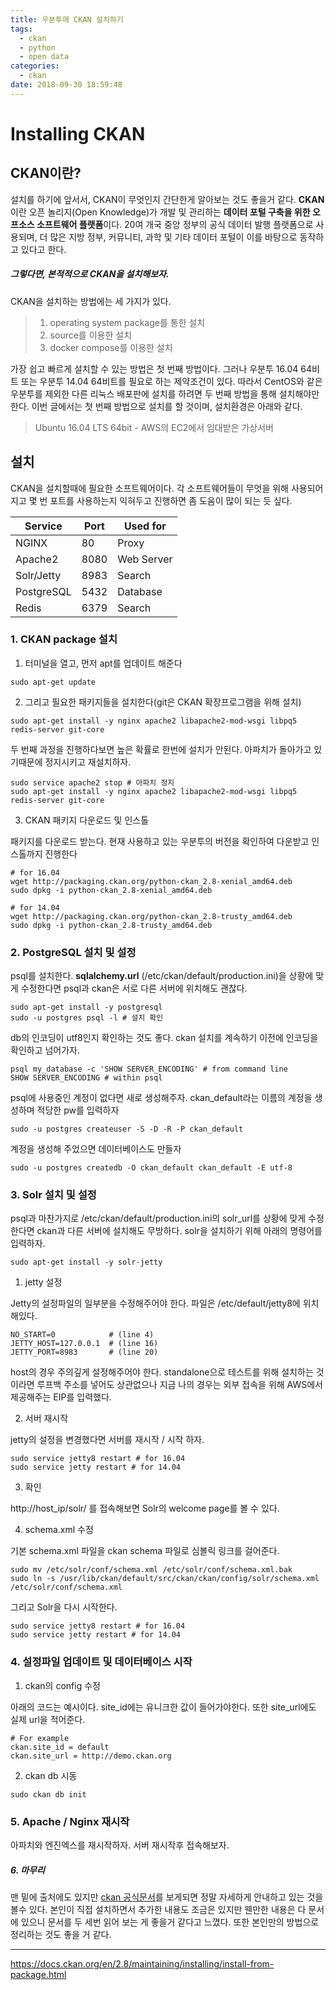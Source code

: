 ```yaml
---
title: 우분투에 CKAN 설치하기
tags:
  - ckan
  - python
  - open data
categories:
  - ckan
date: 2018-09-30 18:59:48
---
```


# Installing CKAN

## CKAN이란?

설치를 하기에 앞서서, CKAN이 무엇인지 간단한게 알아보는 것도 좋을거 같다. **CKAN**이란 오픈 놀리지(Open Knowledge)가 개발 및 관리하는 **데이터 포털 구축을 위한 오프소스 소프트웨어 플랫폼**이다. 20여 개국 중앙 정부의 공식 데이터 발행 플랫폼으로 사용되며, 더 많은 지방 정부, 커뮤니티, 과학 및 기타 데이터 포털이 이를 바탕으로 동작하고 있다고 한다.

##### 그렇다면, 본적적으로 CKAN을 설치해보자.

CKAN을 설치하는 방법에는 세 가지가 있다. 

> 1. operating system package를 통한 설치
> 2. source를 이용한 설치
> 3. docker compose를 이용한 설치

가장 쉽고 빠르게 설치할 수 있는 방법은 첫 번째 방법이다. 그러나 우분투 16.04 64비트 또는 우분투 14.04 64비트를 필요로 하는 제약조건이 있다. 따라서 CentOS와 같은 우분투를 제외한 다른 리눅스 배포판에 설치를 하려면 두 번째 방법을 통해 설치해야만 한다. 이번 글에서는 첫 번째 방법으로 설치를 할 것이며, 설치환경은 아래와 같다.

> Ubuntu 16.04 LTS 64bit - AWS의 EC2에서 임대받은 가상서버

## 설치

CKAN을 설치할때에 필요한 소프트웨어이다. 각 소프트웨어들이 무엇을 위해 사용되어지고 몇 번 포트를 사용하는지 익혀두고 진행하면 좀 도움이 많이 되는 듯 싶다.

| Service    | Port | Used for   |
| ---------- | ---- | ---------- |
| NGINX      | 80   | Proxy      |
| Apache2    | 8080 | Web Server |
| Solr/Jetty | 8983 | Search     |
| PostgreSQL | 5432 | Database   |
| Redis      | 6379 | Search     |



### 1. CKAN package 설치

1. 터미널을 열고, 먼저 apt를 업데이트 해준다

~~~shell
sudo apt-get update
~~~

2. 그리고 필요한 패키지들을 설치한다(git은 CKAN 확장프로그램을 위해 설치)

~~~shell
sudo apt-get install -y nginx apache2 libapache2-mod-wsgi libpq5 redis-server git-core
~~~

두 번째 과정을 진행하다보면 높은 확률로 한번에 설치가 안된다. 아파치가 돌아가고 있기때문에 정지시키고 재설치하자.

~~~shell
sudo service apache2 stop # 아파치 정지
sudo apt-get install -y nginx apache2 libapache2-mod-wsgi libpq5 redis-server git-core
~~~

3. CKAN 패키지 다운로드 및 인스톨

패키지를 다운로드 받는다. 현재 사용하고 있는 우분투의 버전을 확인하여 다운받고 인스톨까지 진행한다

~~~shell
# for 16.04
wget http://packaging.ckan.org/python-ckan_2.8-xenial_amd64.deb
sudo dpkg -i python-ckan_2.8-xenial_amd64.deb

# for 14.04
wget http://packaging.ckan.org/python-ckan_2.8-trusty_amd64.deb 
sudo dpkg -i python-ckan_2.8-trusty_amd64.deb
~~~



### 2. PostgreSQL 설치 및 설정

psql를 설치한다. **sqlalchemy.url** (/etc/ckan/default/production.ini)을 상황에 맞게 수정한다면 psql과 ckan은 서로 다른 서버에 위치해도 괜찮다.

~~~shell
sudo apt-get install -y postgresql
sudo -u postgres psql -l # 설치 확인
~~~

db의 인코딩이 utf8인지 확인하는 것도 좋다. ckan 설치를 계속하기 이전에 인코딩을 확인하고 넘어가자.

~~~shell
psql my_database -c 'SHOW SERVER_ENCODING' # from command line
SHOW SERVER_ENCODING # within psql
~~~

psql에 사용중인 계정이 없다면 새로 생성해주자. ckan_default라는 이름의 계정을 생성하며 적당한 pw를 입력하자

~~~shell
sudo -u postgres createuser -S -D -R -P ckan_default
~~~

계정을 생성해 주었으면 데이터베이스도 만들자

~~~shell
sudo -u postgres createdb -O ckan_default ckan_default -E utf-8
~~~



### 3. Solr 설치 및 설정

psql과 마찬가지로 /etc/ckan/default/production.ini의 solr_url를 상황에 맞게 수정한다면 ckan과 다른 서버에 설치해도 무방하다. solr을 설치하기 위해 아래의 명령어를 입력하자.

~~~shell
sudo apt-get install -y solr-jetty
~~~

1. jetty 설정

Jetty의 설정파일의 일부분을 수정해주어야 한다. 파일은 /etc/default/jetty8에 위치해있다.

~~~shell
NO_START=0            # (line 4)
JETTY_HOST=127.0.0.1  # (line 16)
JETTY_PORT=8983       # (line 20)
~~~

host의 경우 주의깊게 설정해주어야 한다. standalone으로 테스트를 위해 설치하는 것이라면 루프백 주소를 넣어도 상관없으나 지금 나의 경우는 외부 접속을 위해 AWS에서 제공해주는 EIP를 입력했다.

2. 서버 재시작

jetty의 설정을 변경했다면 서버를 재시작 / 시작 하자.

~~~shell
sudo service jetty8 restart # for 16.04
sudo service jetty restart # for 14.04
~~~

3. 확인

http://host_ip/solr/ 를 접속해보면 Solr의 welcome page를 볼 수 있다.

4. schema.xml 수정

기본 schema.xml 파일을 ckan schema 파일로 심볼릭 링크를 걸어준다.

~~~shell
sudo mv /etc/solr/conf/schema.xml /etc/solr/conf/schema.xml.bak
sudo ln -s /usr/lib/ckan/default/src/ckan/ckan/config/solr/schema.xml /etc/solr/conf/schema.xml
~~~

그리고 Solr을 다시 시작한다.

~~~shell
sudo service jetty8 restart # for 16.04
sudo service jetty restart # for 14.04
~~~



### 4. 설정파일 업데이트 및 데이터베이스 시작

1. ckan의 config 수정

아래의 코드는 예시이다. site_id에는 유니크한 값이 들어가야한다. 또한 site_url에도 실제 url을 적어준다.

~~~shell
# For example
ckan.site_id = default
ckan.site_url = http://demo.ckan.org
~~~

2. ckan db 시동

~~~shell
sudo ckan db init
~~~



### 5. Apache / Nginx 재시작

아파치와 엔진엑스를 재시작하자. 서버 재시작후 접속해보자.



##### 6. 마무리

맨 밑에 출처에도 있지만 [ckan 공식문서](https://docs.ckan.org/en/2.8/maintaining/installing/install-from-package.html)를 보게되면 정말 자세하게 안내하고 있는 것을 볼수 있다. 본인이 직접 설치하면서 추가한 내용도 조금은 있지만 웬만한 내용은 다 문서에 있으니 문서를 두 세번 읽어 보는 게 좋을거 같다고 느꼈다. 또한 본인만의 방법으로 정리하는 것도 좋을 거 같다.



--------------------------------

https://docs.ckan.org/en/2.8/maintaining/installing/install-from-package.html